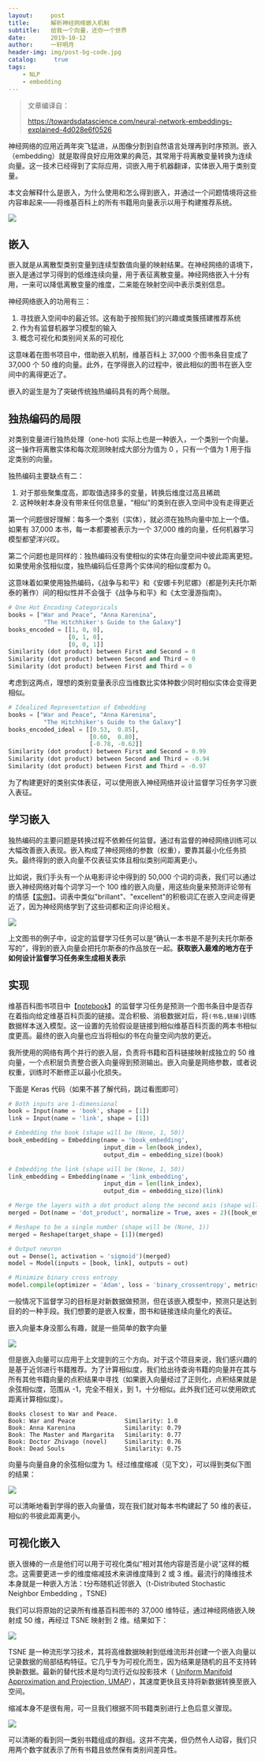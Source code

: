 ```yaml
---
layout:		post
title:  	解析神经网络嵌入机制
subtitle:   给我一个向量，还你一个世界
date:       2019-10-12
author:     一轩明月
header-img: img/post-bg-code.jpg
catalog: 	 true
tags:
    - NLP
    - embedding
---
```


> 文章编译自：
>
> https://towardsdatascience.com/neural-network-embeddings-explained-4d028e6f0526

神经网络的应用近两年突飞猛进，从图像分割到自然语言处理再到时序预测。嵌入（embedding）就是取得良好应用效果的典范，其常用于将离散变量转换为连续向量。这一技术已经得到了实际应用，词嵌入用于机器翻译，实体嵌入用于类别变量。

本文会解释什么是嵌入，为什么使用和怎么得到嵌入，并通过一个问题情境将这些内容串起来——将维基百科上的所有书籍用向量表示以用于构建推荐系统。

![](https://raw.githubusercontent.com/LibertyDream/diy_img_host/master/img/2019-10-12_tsne_embedding.png)

## 嵌入

嵌入就是从离散型类别变量到连续型数值向量的映射结果。在神经网络的语境下，嵌入是通过学习得到的低维连续向量，用于表征离散变量。神经网络嵌入十分有用，一来可以降低离散变量的维度，二来能在映射空间中表示类别信息。

神经网络嵌入的功用有三：

1. 寻找嵌入空间中的最近邻。这有助于按照我们的兴趣或类簇搭建推荐系统
2. 作为有监督机器学习模型的输入
3. 概念可视化和类别间关系的可视化

这意味着在图书项目中，借助嵌入机制，维基百科上 37,000 个图书条目变成了 37,000 个 50 维的向量。此外，在学得嵌入的过程中，彼此相似的图书在嵌入空间中的离得更近了。

嵌入的诞生是为了突破传统独热编码具有的两个局限。

## 独热编码的局限

对类别变量进行独热处理（one-hot) 实际上也是一种嵌入，一个类别一个向量。这一操作将离散实体和每次观测映射成大部分为值为 0 ，只有一个值为 1 用于指定类别的向量。

独热编码主要缺点有二：

1. 对于那些聚集度高，即取值选择多的变量，转换后维度过高且稀疏
2. 这种映射本身没有带来任何信息量，“相似”的类别在嵌入空间中没有走得更近

第一个问题很好理解：每多一个类别（实体），就必须在独热向量中加上一个值。如果有 37,000 本书，每一本都要被表示为一个 37,000 维的向量，任何机器学习模型都望洋兴叹。

第二个问题也是同样的：独热编码没有使相似的实体在向量空间中彼此距离更短。如果使用余弦相似度，独热编码后任意两个实体间的相似度都为 0。

这意味着如果使用独热编码，《战争与和平》和《安娜卡列尼娜》（都是列夫托尔斯泰的著作）间的相似性并不会强于《战争与和平》和《太空漫游指南》。

```python
# One Hot Encoding Categoricals
books = ["War and Peace", "Anna Karenina", 
          "The Hitchhiker's Guide to the Galaxy"]
books_encoded = [[1, 0, 0],
                 [0, 1, 0],
                 [0, 0, 1]]
Similarity (dot product) between First and Second = 0
Similarity (dot product) between Second and Third = 0
Similarity (dot product) between First and Third = 0
```

考虑到这两点，理想的类别变量表示应当维数比实体种数少同时相似实体会变得更相似。

```python
# Idealized Representation of Embedding
books = ["War and Peace", "Anna Karenina", 
          "The Hitchhiker's Guide to the Galaxy"]
books_encoded_ideal = [[0.53,  0.85],
                       [0.60,  0.80],
                       [-0.78, -0.62]]
Similarity (dot product) between First and Second = 0.99
Similarity (dot product) between Second and Third = -0.94
Similarity (dot product) between First and Third = -0.97
```

为了构建更好的类别实体表征，可以使用嵌入神经网络并设计监督学习任务学习嵌入表征。

## 学习嵌入

独热编码的主要问题是转换过程不依赖任何监督。通过有监督的神经网络训练可以大幅改善嵌入表现。嵌入构成了神经网络的参数（权重），要靠其最小化任务损失。最终得到的嵌入向量不仅表征实体且相似类别间距离更小。

比如说，我们手头有一个从电影评论中得到的 50,000 个词的词表，我们可以通过嵌入神经网络对每个词学习一个 100 维的嵌入向量，用这些向量来预测评论带有的情感【[实例](https://colab.research.google.com/notebooks/mlcc/intro_to_sparse_data_and_embeddings.ipynb?utm_source=mlcc&utm_campaign=colab-external&utm_medium=referral&utm_content=embeddings-colab&hl=en)】。词表中类似"brillant"、"excellent"的积极词汇在嵌入空间走得更近了，因为神经网络学到了这些词都和正向评论相关。

![](https://raw.githubusercontent.com/LibertyDream/diy_img_host/master/img/2019-10-12_sentiment_pred.png)

上文图书的例子中，设定的监督学习任务可以是“确认一本书是不是列夫托尔斯泰写的”，得到的嵌入向量会把托尔斯泰的作品放在一起。**获取嵌入最难的地方在于如何设计监督学习任务来生成相关表示**

## 实现

维基百科图书项目中【[notebook](https://github.com/WillKoehrsen/wikipedia-data-science/blob/master/notebooks/Book%20Recommendation%20System.ipynb)】的监督学习任务是预测一个图书条目中是否存在着指向给定维基百科页面的链接。混合积极、消极数据对后，将`(书名,链接)`训练数据样本送入模型。这一设置的先验假设是链接到相似维基百科页面的两本书相似度更高。最终的嵌入向量也应当将相似的书在向量空间内放的更近。

我所使用的网络有两个并行的嵌入层，负责将书籍和百科链接映射成独立的 50 维向量，一个点积层负责整合嵌入向量得到预测输出。嵌入向量是网络参数，或者说权重，训练时不断修正以最小化损失。

下面是 Keras 代码（如果不甚了解代码，跳过看图即可）

```python
# Both inputs are 1-dimensional
book = Input(name = 'book', shape = [1])
link = Input(name = 'link', shape = [1])

# Embedding the book (shape will be (None, 1, 50))
book_embedding = Embedding(name = 'book_embedding',
                           input_dim = len(book_index),
                           output_dim = embedding_size)(book)

# Embedding the link (shape will be (None, 1, 50))
link_embedding = Embedding(name = 'link_embedding',
                           input_dim = len(link_index),
                           output_dim = embedding_size)(link)

# Merge the layers with a dot product along the second axis (shape will be (None, 1, 1))
merged = Dot(name = 'dot_product', normalize = True, axes = 2)([book_embedding, link_embedding])

# Reshape to be a single number (shape will be (None, 1))
merged = Reshape(target_shape = [1])(merged)

# Output neuron
out = Dense(1, activation = 'sigmoid')(merged)
model = Model(inputs = [book, link], outputs = out)

# Minimize binary cross entropy
model.compile(optimizer = 'Adam', loss = 'binary_crossentropy', metrics = ['accuracy'])
```

一般情况下监督学习的目标是对新数据做预测，但在该嵌入模型中，预测只是达到目的的一种手段。我们想要的是嵌入权重，图书和链接连续向量化的表征。

嵌入向量本身没那么有趣，就是一些简单的数字向量

![](https://raw.githubusercontent.com/LibertyDream/diy_img_host/master/img/2019-10-12_vector_embedding.png)

但是嵌入向量可以应用于上文提到的三个方向。对于这个项目来说，我们感兴趣的是基于近邻进行书籍推荐。为了计算相似度，我们给出待查询书籍的向量并在其与所有其他书籍向量的点积结果中寻找（如果嵌入向量经过了正则化，点积结果就是余弦相似度，范围从 -1，完全不相关，到 1，十分相似。此外我们还可以使用欧式距离计算相似度）。

```
Books closest to War and Peace.
Book: War and Peace              Similarity: 1.0
Book: Anna Karenina              Similarity: 0.79
Book: The Master and Margarita   Similarity: 0.77
Book: Doctor Zhivago (novel)     Similarity: 0.76
Book: Dead Souls                 Similarity: 0.75
```

向量与向量自身的余弦相似度为 1。经过维度缩减（见下文），可以得到类似下图的结果：

![](https://raw.githubusercontent.com/LibertyDream/diy_img_host/master/img/2019-10-12_dim_reduction.png)

可以清晰地看到学得的嵌入向量值，现在我们就对每本书构建起了 50 维的表征，相似的书彼此距离更小。

## 可视化嵌入

嵌入很棒的一点是他们可以用于可视化类似“相对其他内容是否是小说”这样的概念。这需要更进一步的维度缩减技术来讲维度降到 2 或 3 维。最流行的降维技术本身就是一种嵌入方法：t分布随机近邻嵌入（t-Distributed Stochastic Neighbor Embedding ，TSNE)

我们可以将原始的记录所有维基百科图书的 37,000 维特征，通过神经网络嵌入映射成 50 维，再经过 TSNE 映射到 2 维。结果如下：

![](https://raw.githubusercontent.com/LibertyDream/diy_img_host/master/img/2019-10-12_TSNE_2_dim.png)

TSNE 是一种流形学习技术，其将高维数据映射到低维流形并创建一个嵌入向量以记录数据的局部结构特征。它几乎专为可视化而生，因为结果是随机的且不支持转换新数据。最新的替代技术是均匀流行近似投影技术（ [Uniform Manifold Approximation and Projection, UMAP](https://github.com/lmcinnes/umap)），其速度更快且支持将新数据转换至嵌入空间。

缩减本身不是很有用，可一旦我们根据不同书籍类别进行上色后意义骤现。

![](https://raw.githubusercontent.com/LibertyDream/diy_img_host/master/img/2019-10-12_embed_colored.png)

可以清晰的看到同一类别书籍组成的群组。这并不完美，但仍然令人动容，我们只用两个数字就表示了所有书籍且依然保有类别间差异性。